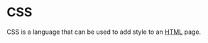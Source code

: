 # CSS






CSS is a language that can be used to add style to an [HTML](/wiki/HTML) page.     